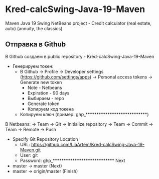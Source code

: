 # Kred-calcSwing-Java-19-Maven
Maven Java 19 Swing NetBeans project - Credit calculator (real estate, auto) (annuity, the classics)

Отправка в Github
---------------------------------------------------------------------------------

В Github создаем в public repository - Kred-calcSwing-Java-19-Maven
- Генерируем токен:
  - В Github -> Profile -> Developer settings (https://github.com/settings/apps) -> Personal access tokens -> Generate new token
    - Note - Netbeans
    - Expiration - 90 days
    - Выбираем - repo
    - Generate token
    - Копируем код токена
  - Копируем ключ (пример: ghp_****************************)

В Netbeans:
-> Team -> Git -> Initialize repository
-> Team -> Commit
-> Team -> Remote -> Push
   - Specify Git Repository Location
     - URL: https://github.com/LiaArtem/Kred-calcSwing-Java-19-Maven.git
     - User: git
     - Password: ghp_****************************
   Next
   - master -> master  (Next)
   - master -> origin/master  (Finish)
